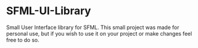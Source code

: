 # SFML-UI-Library

Small User Interface library for SFML. This small project was made for personal use, but if you wish to use it on your project or make changes feel free to do so.
